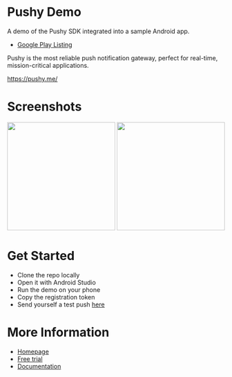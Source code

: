 # Pushy Demo

A demo of the Pushy SDK integrated into a sample Android app.

* [Google Play Listing](https://play.google.com/store/apps/details?id=me.pushy.example)

Pushy is the most reliable push notification gateway, perfect for real-time, mission-critical applications.

https://pushy.me/

# Screenshots

<img src="https://lh3.googleusercontent.com/WlbK780r7S_6nJBPDYZgiovy5NNrR4sZqNQvKVwbgvRvyDRBcskLM0B0gp2fYsW0eKw=h900-rw" width="250"> <img src="https://lh3.googleusercontent.com/6yXnzL6F0oXZI3o0JF7YYmXxObl8FmZugj8yEmYkwWtyu6_q-57-R4lHiXCQzNoYomw=h900-rw" width="250">

# Get Started

* Clone the repo locally
* Open it with Android Studio
* Run the demo on your phone
* Copy the registration token
* Send yourself a test push [here](https://app.pushy.me/docs/samples/android)

# More Information

* [Homepage](https://pushy.me/)
* [Free trial](https://pushy.me/pricing)
* [Documentation](https://app.pushy.me/docs)
